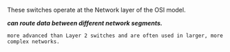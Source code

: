 These switches operate at the Network layer of the OSI model.

***can route data between different network segments.***

`more advanced than Layer 2 switches and are often used in larger, more complex networks.`